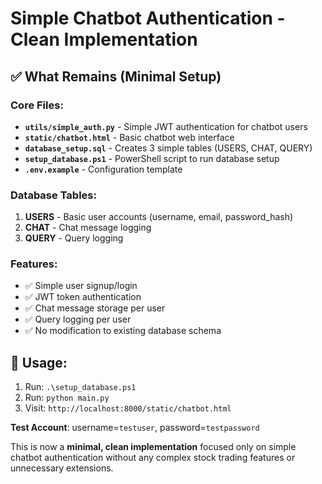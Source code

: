 # Simple Chatbot Authentication - Clean Implementation

## ✅ What Remains (Minimal Setup)

### Core Files:
- **`utils/simple_auth.py`** - Simple JWT authentication for chatbot users
- **`static/chatbot.html`** - Basic chatbot web interface  
- **`database_setup.sql`** - Creates 3 simple tables (USERS, CHAT, QUERY)
- **`setup_database.ps1`** - PowerShell script to run database setup
- **`.env.example`** - Configuration template

### Database Tables:
1. **USERS** - Basic user accounts (username, email, password_hash)
2. **CHAT** - Chat message logging  
3. **QUERY** - Query logging

### Features:
- ✅ Simple user signup/login
- ✅ JWT token authentication
- ✅ Chat message storage per user
- ✅ Query logging per user
- ✅ No modification to existing database schema

## 🚀 Usage:
1. Run: `.\setup_database.ps1` 
2. Run: `python main.py`
3. Visit: `http://localhost:8000/static/chatbot.html`

**Test Account**: username=`testuser`, password=`testpassword`

This is now a **minimal, clean implementation** focused only on simple chatbot authentication without any complex stock trading features or unnecessary extensions.
